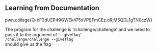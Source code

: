 ## Learning from Documentation 
pwn.college{Q-cF3dUEP49GWEk475xVP9FmCEz.dRjM5QDL1gTN0czW}

The program for the challenge is '/challenge/challenge' and we need to pass it to the argument of '--giveflag'  
```/challenge/challenge --giveflag```  
should give us the flag

